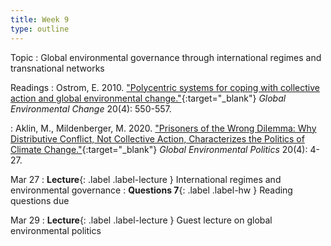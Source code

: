 ```yaml
---
title: Week 9
type: outline
---
```


Topic
: Global environmental governance through international regimes and transnational networks

Readings
: Ostrom, E. 2010. ["Polycentric systems for coping with collective action and global environmental change."](https://doi.org/10.1016/j.gloenvcha.2010.07.004){:target="_blank"} _Global Environmental Change_ 20(4): 550-557.

: Aklin, M., Mildenberger, M. 2020. ["Prisoners of the Wrong Dilemma: Why Distributive Conflict, Not Collective Action, Characterizes the Politics of Climate Change."](https://doi.org/10.1162/glep_a_00578){:target="_blank"} _Global Environmental Politics_ 20(4): 4-27.

Mar 27
: **Lecture**{: .label .label-lecture } International regimes and environmental governance
: **Questions 7**{: .label .label-hw } Reading questions due

Mar 29
: **Lecture**{: .label .label-lecture } Guest lecture on global environmental politics

